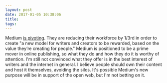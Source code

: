 ```yaml
---
layout: post
date: 2017-01-05 10:38:06
title: 
tags:
---
```


Medium [is pivoting](https://blog.medium.com/renewing-mediums-focus-98f374a960be#.8tzn7ocw2). They are reducing their workforce by 1/3rd in order to create "a new model for writers and creators to be rewarded, based on the value they’re creating for people." Medium is positioned to be a prime mover in online publishing, so what they do and how they do it is worthy of attention. I'm still not convinced what they offer is in the best interest of writers and the internet in general. I believe people should own their content and host it themselves, avoiding the silos. It's possible Medium's new purpose will be in support of the open web, but I'm not betting on it.